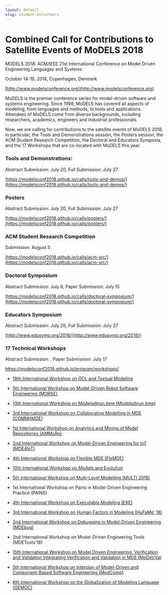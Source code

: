 ```yaml
---
layout: default
slug: student-volunteers
---
```

<div class="row">
 <div class="col-md-11" markdown="1">

# Combined Call for Contributions to Satellite Events of MoDELS 2018

MODELS 2018: ACM/IEEE 21st International Conference on Model Driven Engineering Languages and Systems

October 14-19, 2018, Copenhagen, Denmark

[http://www.modelsconference.org](http://www.modelsconference.org)



MoDELS is the premier conference series for model-driven software and
systems engineering. Since 1998, MoDELS has covered all aspects of 
modeling, from languages and methods, to tools and applications. 
Attendees of MoDELS come from diverse backgrounds, including researchers, 
academics, engineers and industrial professionals. 

Now, we are calling for contributions to the satellite events of
MoDELS 2018, in particular, the Tools and Demonstrations session, the 
Posters session, the ACM Student Research Competition, the Doctoral and 
Educators Symposia, and the 17 Workshops that are co-located with 
MoDELS this year.

### Tools and Demonstrations:

Abstract Submission: July 20, Full Submission: July 27

[https://modelsconf2018.github.io/calls/tools-and-demos/](https://modelsconf2018.github.io/calls/tools-and-demos/)

### Posters

Abstract Submission: July 20, Full Submission: July 27

[https://modelsconf2018.github.io/calls/posters/](https://modelsconf2018.github.io/calls/posters/)



### ACM Student Research Competition

Submission: August 5

[https://modelsconf2018.github.io/calls/acm-src/](https://modelsconf2018.github.io/calls/acm-src/)



### Doctoral Symposium

Abstract Submission: July 8, Paper Submission: July 15

[https://modelsconf2018.github.io/calls/doctoral-symposium/](https://modelsconf2018.github.io/calls/doctoral-symposium/)



### Educators Symposium

Abstract Submission: July 20, Full Submission: July 27

[http://www.edusymp.org/2018/](http://www.edusymp.org/2018/)





### 17 Technical Workshops

Abstract Submission: <Depends on Workshop>, Paper Submission: July 17

https://modelsconf2018.github.io/program/workshops/



   * [18th International Workshop on OCL and Textual Modeling](https://oclworkshop.github.io/2018/cfp.html)



   * [5th International Workshop on Model-Driven Robot Software Engineering (MORSE)](http://st.inf.tu-dresden.de/MORSE18/)



   * [13th International Workshop on Models@run.time (Models@run.time)](http://st.inf.tu-dresden.de/MRT18/?site=cfp)


   * [3rd International Workshop on Collaborative Modelling in MDE (COMMitMDE)](http://cs.gssi.it/commitmde2018/)



   * [1st International Workshop on Analytics and Mining of Model Repositories (AMMoRe)](https://modelanalytics.wordpress.com/ammore18/)



   * [2nd International Workshop on Model-Driven Engineering for IoT (MDE4IoT)](http://www.mrtc.mdh.se/MDE4IoT/index.html)



   * [4th International Workshop on Flexible MDE (FlxMDE)](http://www.di.univaq.it/flexmde/)



   * [10th International Workshop on Models and Evolution](http://www.models-and-evolution.com/2018/)



   * [5th International Workshop on Multi-Level Modelling (MULTI 2018)](https://www.wi-inf.uni-duisburg-essen.de/MULTI2018/)



   * 1st International Workshop on Pains in Model-Driven Engineering Practice (PAINS)



   * [4th International Workshop on Executable Modeling (EXE)](http://www.modelexecution.org/?page_id=2173)



   * [3rd International Workshop on Human Factors in Modeling (HuFaMo’ 18)](https://hufamo.univ-lille.fr)



   * [2nd International Workshop on Debugging in Model-Driven Engineering (MDEbug)](https://msdl.uantwerpen.be/conferences/MDEbug/2018/)



   * 2nd International Workshop on Model-Driven Engineering Tools (MDETools’18)



   * [15th International Workshop on Model Driven Engineering, Verification and Validation Integrating Verification and Validation in MDE (MoDeVVa)](https://sites.google.com/site/modevva/home)



   * [5th International Workshop on Interplay of Model-Driven and Component-Based Software Engineering (ModComp)](http://www.mrtc.mdh.se/ModComp18/)

   * [6th International Workshop on the Globalization of Modeling Language (GEMOC)](http://gemoc.org/events/gemoc2018.html)

</div>
</div>